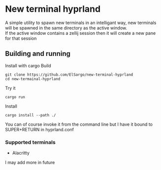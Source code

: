 # New terminal hyprland
A simple utility to spawn new terminals in an intelligant way, new terminals
will be spawned in the same directory as the active window.  
If the active window contains a zellij session then it will create a new pane
for that session

## Building and running


Install with cargo
Build
```fish
git clone https://github.com/ElSargo/new-terminal-hyprland
cd new-termainal-hyprland
```
Try it
```fish
cargo run
```

Install
```fish
cargo install --path ./
```


You can of course invoke it from the command line but I have it bound to
SUPER+RETURN in hyprland.conf

### Supported terminals
* Alacritty  

I may add more in future